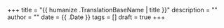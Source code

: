 +++
title = "{{ humanize .TranslationBaseName | title }}"
description = ""
author = ""
date = {{ .Date }}
tags = []
draft = true
+++

